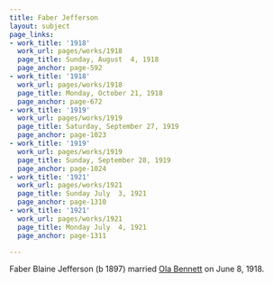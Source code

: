 ```yaml
---
title: Faber Jefferson
layout: subject
page_links:
- work_title: '1918'
  work_url: pages/works/1918
  page_title: Sunday, August  4, 1918
  page_anchor: page-592
- work_title: '1918'
  work_url: pages/works/1918
  page_title: Monday, October 21, 1918
  page_anchor: page-672
- work_title: '1919'
  work_url: pages/works/1919
  page_title: Saturday, September 27, 1919
  page_anchor: page-1023
- work_title: '1919'
  work_url: pages/works/1919
  page_title: Sunday, September 28, 1919
  page_anchor: page-1024
- work_title: '1921'
  work_url: pages/works/1921
  page_title: Sunday July  3, 1921
  page_anchor: page-1310
- work_title: '1921'
  work_url: pages/works/1921
  page_title: Monday July  4, 1921
  page_anchor: page-1311

---
```

<p>Faber Blaine Jefferson (b 1897) married <a href='../subjects/428' title='Ola Bennett Jefferson'>Ola Bennett</a> on June 8, 1918.</p>